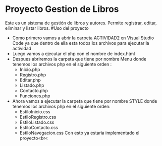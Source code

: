 # Proyecto Gestion de Libros
Este es un sistema de gestión de libros y autores. Permite registrar, editar, eliminar y listar libros. 
#Uso del proyecto
* Como primero vamos a abrir la carpeta ACTIVIDAD2 en Visual Studio Code ya que dentro de ella esta todos los archivos para ejecutar la actividad
* Luego vamos a ejecutar el php con el nombre de index.html
* Despues abriremos la carpeta que tiene por nombre Menu donde tenemos los archivos php en el siguiente orden :
    * Inicio.php
    * Registro.php
    * Editar.php
    * Listado.php
    * Contacto.php
    * Funciones.php
* Ahora vamos a ejecutar la carpeta que tiene por nombre STYLE donde tenemos los archivos php en el siguiente orden:
    * EstiloInicio.css
    * EstiloRegistro.css
    * EstiloListado.css
    * EstiloContacto.css
    * EstiloNavegacion.css
Con esto ya estaria implementado el proyecto<br<

